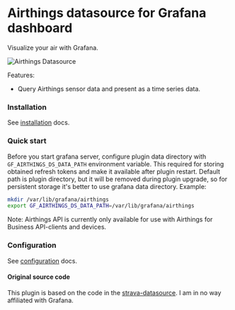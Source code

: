 # Airthings datasource for Grafana dashboard

Visualize your air with Grafana.

![Airthings Datasource](docs/img/dashboard-example.png)

Features:

- Query Airthings sensor data and present as a time series data.

### Installation

See [installation](https://github.com/devdavidkarlsson/grafana-airthings-datasource/blob/master/docs/installation.md) docs.

### Quick start

Before you start grafana server, configure plugin data directory with `GF_AIRTHINGS_DS_DATA_PATH` environment variable. This required for storing obtained refresh tokens and make it available after plugin restart. Default path is plugin directory, but it will be removed during plugin upgrade, so for persistent storage it's better to use grafana data directory. Example:

```sh
mkdir /var/lib/grafana/airthings
export GF_AIRTHINGS_DS_DATA_PATH=/var/lib/grafana/airthings
```

Note: Airthings API is currently only available for use with Airthings for Business API-clients and devices.

### Configuration

See [configuration](https://github.com/devdavidkarlsson/grafana-airthings-datasource/blob/master/docs/configuration.md) docs.


#### Original source code
This plugin is based on the code in the [strava-datasource](https://github.com/grafana/strava-datasource).
I am in no way affiliated with Grafana.
